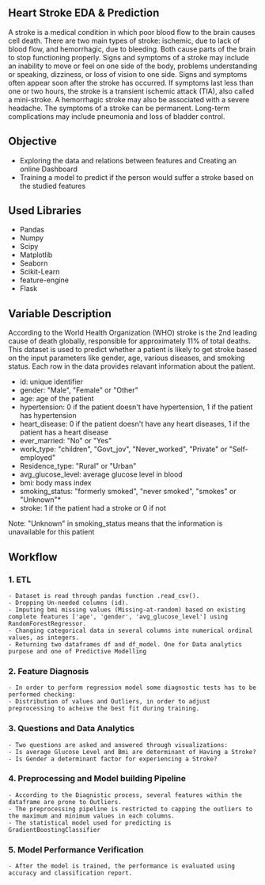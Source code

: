 ## Heart Stroke EDA & Prediction

A stroke is a medical condition in which poor blood flow to the brain causes cell death. There are two main types of stroke: ischemic, due to lack of blood flow, and hemorrhagic, due to bleeding. Both cause parts of the brain to stop functioning properly. Signs and symptoms of a stroke may include an inability to move or feel on one side of the body, problems understanding or speaking, dizziness, or loss of vision to one side. Signs and symptoms often appear soon after the stroke has occurred. If symptoms last less than one or two hours, the stroke is a transient ischemic attack (TIA), also called a mini-stroke. A hemorrhagic stroke may also be associated with a severe headache. The symptoms of a stroke can be permanent. Long-term complications may include pneumonia and loss of bladder control.

## Objective

- Exploring the data and relations between features and Creating an online Dashboard
- Training a model to predict if the person would suffer a stroke based on the studied features

## Used Libraries

- Pandas
- Numpy
- Scipy
- Matplotlib
- Seaborn
- Scikit-Learn
- feature-engine
- Flask

## Variable Description

According to the World Health Organization (WHO) stroke is the 2nd leading cause of death globally, responsible for approximately 11% of total deaths. This dataset is used to predict whether a patient is likely to get stroke based on the input parameters like gender, age, various diseases, and smoking status. Each row in the data provides relavant information about the patient.

- id: unique identifier
- gender: "Male", "Female" or "Other"
- age: age of the patient
- hypertension: 0 if the patient doesn't have hypertension, 1 if the patient has hypertension
- heart_disease: 0 if the patient doesn't have any heart diseases, 1 if the patient has a heart disease
- ever_married: "No" or "Yes"
- work_type: "children", "Govt_jov", "Never_worked", "Private" or "Self-employed"
- Residence_type: "Rural" or "Urban"
- avg_glucose_level: average glucose level in blood
- bmi: body mass index
- smoking_status: "formerly smoked", "never smoked", "smokes" or "Unknown"*
- stroke: 1 if the patient had a stroke or 0 if not

Note: "Unknown" in smoking_status means that the information is unavailable for this patient

## Workflow
### 1. ETL
    - Dataset is read through pandas function .read_csv().
    - Dropping Un-needed columns (id).
    - Imputing bmi missing values (Missing-at-random) based on existing complete features ['age', 'gender', 'avg_glucose_level'] using RandomForestRegressor.
    - Changing categorical data in several columns into numerical ordinal values, as integers.  
    - Returning two dataframes df and df_model. One for Data analytics purpose and one of Predictive Modelling
### 2. Feature Diagnosis 
    - In order to perform regression model some diagnostic tests has to be performed checking:
    - Distribution of values and Outliers, in order to adjust preprocessing to acheive the best fit during training.
### 3. Questions and Data Analytics
    - Two questions are asked and answered through visualizations:
    - Is average Glucose Level and Bmi are determinant of Having a Stroke?
    - Is Gender a determinant factor for experiencing a Stroke?
### 4. Preprocessing and Model building Pipeline
    - According to the Diagnistic process, several features within the dataframe are prone to Outliers.
    - The preprocessing pipeline is restricted to capping the outliers to the maximum and minimum values in each columns.
    - The statistical model used for predicting is GradientBoostingClassifier
### 5. Model Performance Verification
    - After the model is trained, the performance is evaluated using accuracy and classification report.